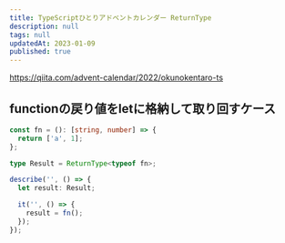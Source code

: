 ```yaml
---
title: TypeScriptひとりアドベントカレンダー ReturnType
description: null
tags: null
updatedAt: 2023-01-09
published: true
---
```


https://qiita.com/advent-calendar/2022/okunokentaro-ts

## functionの戻り値をletに格納して取り回すケース

```ts
const fn = (): [string, number] => {
  return ['a', 1];
};

type Result = ReturnType<typeof fn>;

describe('', () => {
  let result: Result;

  it('', () => {
    result = fn();
  });
});
```

